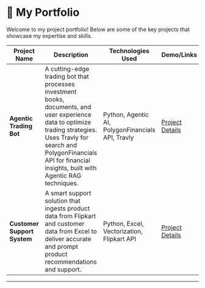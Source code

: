 
# 🚀 My Portfolio

Welcome to my project portfolio! Below are some of the key projects that showcase my expertise and skills.

| **Project Name**                        | **Description**                                                                                                                                                                                                                             | **Technologies Used**                             | **Demo/Links**       |
| --------------------------------------- | ------------------------------------------------------------------------------------------------------------------------------------------------------------------------------------------------------------------------------------------- | ------------------------------------------------- | -------------------- |
| **Agentic Trading Bot**                 | A cutting-edge trading bot that processes investment books, documents, and user experience data to optimize trading strategies. Uses Travly for search and PolygonFinancials API for financial insights, built with Agentic RAG techniques. | Python, Agentic AI, PolygonFinancials API, Travly | [Project Details](#) |
| **Customer Support System**             | A smart support solution that ingests product data from Flipkart and customer data from Excel to deliver accurate and prompt product recommendations and support.                                                                           | Python, Excel, Vectorization, Flipkart API        | [Project Details](#) |

---

